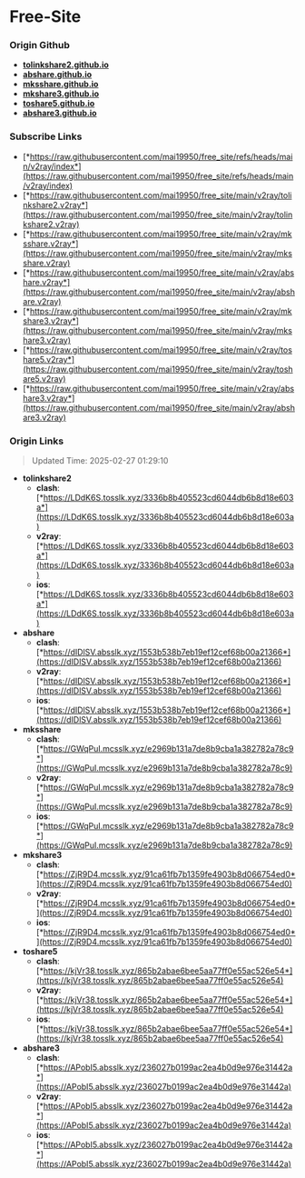 # Free-Site

### Origin Github

- [**tolinkshare2.github.io**](https://github.com/tolinkshare2/tolinkshare2.github.io)
- [**abshare.github.io**](https://github.com/abshare/abshare.github.io)
- [**mksshare.github.io**](https://github.com/mksshare/mksshare.github.io)
- [**mkshare3.github.io**](https://github.com/mkshare3/mkshare3.github.io)
- [**toshare5.github.io**](https://github.com/toshare5/toshare5.github.io)
- [**abshare3.github.io**](https://github.com/abshare3/abshare3.github.io)

### Subscribe Links

- [*https://raw.githubusercontent.com/mai19950/free_site/refs/heads/main/v2ray/index*](https://raw.githubusercontent.com/mai19950/free_site/refs/heads/main/v2ray/index)
- [*https://raw.githubusercontent.com/mai19950/free_site/main/v2ray/tolinkshare2.v2ray*](https://raw.githubusercontent.com/mai19950/free_site/main/v2ray/tolinkshare2.v2ray)
- [*https://raw.githubusercontent.com/mai19950/free_site/main/v2ray/mksshare.v2ray*](https://raw.githubusercontent.com/mai19950/free_site/main/v2ray/mksshare.v2ray)
- [*https://raw.githubusercontent.com/mai19950/free_site/main/v2ray/abshare.v2ray*](https://raw.githubusercontent.com/mai19950/free_site/main/v2ray/abshare.v2ray)
- [*https://raw.githubusercontent.com/mai19950/free_site/main/v2ray/mkshare3.v2ray*](https://raw.githubusercontent.com/mai19950/free_site/main/v2ray/mkshare3.v2ray)
- [*https://raw.githubusercontent.com/mai19950/free_site/main/v2ray/toshare5.v2ray*](https://raw.githubusercontent.com/mai19950/free_site/main/v2ray/toshare5.v2ray)
- [*https://raw.githubusercontent.com/mai19950/free_site/main/v2ray/abshare3.v2ray*](https://raw.githubusercontent.com/mai19950/free_site/main/v2ray/abshare3.v2ray)

### Origin Links

> Updated Time: 2025-02-27 01:29:10

- **tolinkshare2**
  - **clash**: [*https://LDdK6S.tosslk.xyz/3336b8b405523cd6044db6b8d18e603a*](https://LDdK6S.tosslk.xyz/3336b8b405523cd6044db6b8d18e603a)
  - **v2ray**: [*https://LDdK6S.tosslk.xyz/3336b8b405523cd6044db6b8d18e603a*](https://LDdK6S.tosslk.xyz/3336b8b405523cd6044db6b8d18e603a)
  - **ios**: [*https://LDdK6S.tosslk.xyz/3336b8b405523cd6044db6b8d18e603a*](https://LDdK6S.tosslk.xyz/3336b8b405523cd6044db6b8d18e603a)
- **abshare**
  - **clash**: [*https://dIDlSV.absslk.xyz/1553b538b7eb19ef12cef68b00a21366*](https://dIDlSV.absslk.xyz/1553b538b7eb19ef12cef68b00a21366)
  - **v2ray**: [*https://dIDlSV.absslk.xyz/1553b538b7eb19ef12cef68b00a21366*](https://dIDlSV.absslk.xyz/1553b538b7eb19ef12cef68b00a21366)
  - **ios**: [*https://dIDlSV.absslk.xyz/1553b538b7eb19ef12cef68b00a21366*](https://dIDlSV.absslk.xyz/1553b538b7eb19ef12cef68b00a21366)
- **mksshare**
  - **clash**: [*https://GWqPuI.mcsslk.xyz/e2969b131a7de8b9cba1a382782a78c9*](https://GWqPuI.mcsslk.xyz/e2969b131a7de8b9cba1a382782a78c9)
  - **v2ray**: [*https://GWqPuI.mcsslk.xyz/e2969b131a7de8b9cba1a382782a78c9*](https://GWqPuI.mcsslk.xyz/e2969b131a7de8b9cba1a382782a78c9)
  - **ios**: [*https://GWqPuI.mcsslk.xyz/e2969b131a7de8b9cba1a382782a78c9*](https://GWqPuI.mcsslk.xyz/e2969b131a7de8b9cba1a382782a78c9)
- **mkshare3**
  - **clash**: [*https://ZjR9D4.mcsslk.xyz/91ca61fb7b1359fe4903b8d066754ed0*](https://ZjR9D4.mcsslk.xyz/91ca61fb7b1359fe4903b8d066754ed0)
  - **v2ray**: [*https://ZjR9D4.mcsslk.xyz/91ca61fb7b1359fe4903b8d066754ed0*](https://ZjR9D4.mcsslk.xyz/91ca61fb7b1359fe4903b8d066754ed0)
  - **ios**: [*https://ZjR9D4.mcsslk.xyz/91ca61fb7b1359fe4903b8d066754ed0*](https://ZjR9D4.mcsslk.xyz/91ca61fb7b1359fe4903b8d066754ed0)
- **toshare5**
  - **clash**: [*https://kjVr38.tosslk.xyz/865b2abae6bee5aa77ff0e55ac526e54*](https://kjVr38.tosslk.xyz/865b2abae6bee5aa77ff0e55ac526e54)
  - **v2ray**: [*https://kjVr38.tosslk.xyz/865b2abae6bee5aa77ff0e55ac526e54*](https://kjVr38.tosslk.xyz/865b2abae6bee5aa77ff0e55ac526e54)
  - **ios**: [*https://kjVr38.tosslk.xyz/865b2abae6bee5aa77ff0e55ac526e54*](https://kjVr38.tosslk.xyz/865b2abae6bee5aa77ff0e55ac526e54)
- **abshare3**
  - **clash**: [*https://APobI5.absslk.xyz/236027b0199ac2ea4b0d9e976e31442a*](https://APobI5.absslk.xyz/236027b0199ac2ea4b0d9e976e31442a)
  - **v2ray**: [*https://APobI5.absslk.xyz/236027b0199ac2ea4b0d9e976e31442a*](https://APobI5.absslk.xyz/236027b0199ac2ea4b0d9e976e31442a)
  - **ios**: [*https://APobI5.absslk.xyz/236027b0199ac2ea4b0d9e976e31442a*](https://APobI5.absslk.xyz/236027b0199ac2ea4b0d9e976e31442a)
